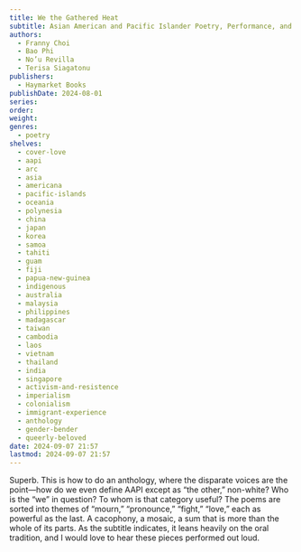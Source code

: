 ```yaml
---
title: We the Gathered Heat
subtitle: Asian American and Pacific Islander Poetry, Performance, and Spoken Word
authors:
  - Franny Choi
  - Bao Phi
  - No’u Revilla
  - Terisa Siagatonu
publishers:
  - Haymarket Books
publishDate: 2024-08-01
series: 
order: 
weight: 
genres:
  - poetry
shelves:
  - cover-love
  - aapi
  - arc
  - asia
  - americana
  - pacific-islands
  - oceania
  - polynesia
  - china
  - japan
  - korea
  - samoa
  - tahiti
  - guam
  - fiji
  - papua-new-guinea
  - indigenous
  - australia
  - malaysia
  - philippines
  - madagascar
  - taiwan
  - cambodia
  - laos
  - vietnam
  - thailand
  - india
  - singapore
  - activism-and-resistence
  - imperialism
  - colonialism
  - immigrant-experience
  - anthology
  - gender-bender
  - queerly-beloved
date: 2024-09-07 21:57
lastmod: 2024-09-07 21:57
---
```

Superb. This is how to do an anthology, where the disparate voices are the point—how do we even define AAPI except as “the other,” non-white? Who is the “we” in question? To whom is that category useful? The poems are sorted into themes of “mourn,” “pronounce,” “fight,” “love,” each as powerful as the last. A cacophony, a mosaic, a sum that is more than the whole of its parts. As the subtitle indicates, it leans heavily on the oral tradition, and I would love to hear these pieces performed out loud. 